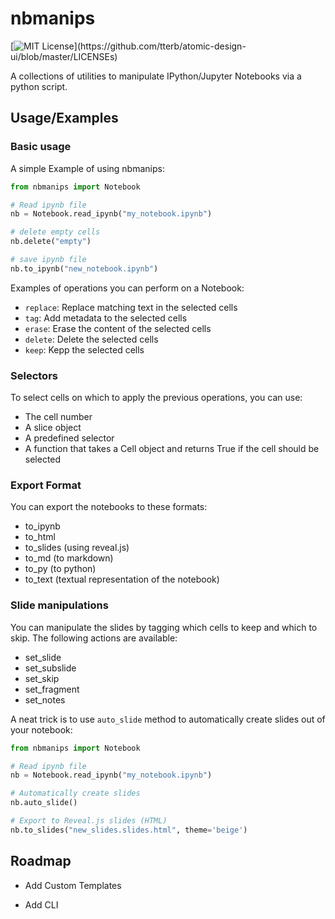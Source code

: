 # nbmanips
[![MIT License](https://img.shields.io/apm/l/atomic-design-ui.svg?)](https://github.com/tterb/atomic-design-ui/blob/master/LICENSEs)

A collections of utilities to manipulate IPython/Jupyter Notebooks via a python script.

## Usage/Examples
### Basic usage
A simple Example of using nbmanips:
```python
from nbmanips import Notebook

# Read ipynb file
nb = Notebook.read_ipynb("my_notebook.ipynb")

# delete empty cells
nb.delete("empty")

# save ipynb file
nb.to_ipynb("new_notebook.ipynb")
```

Examples of operations you can perform on a Notebook:

- `replace`: Replace matching text in the selected cells
- `tag`: Add metadata to the selected cells
- `erase`: Erase the content of the selected cells
- `delete`: Delete the selected cells
- `keep`: Kepp the selected cells

### Selectors
To select cells on which to apply the previous operations, you can use:

- The cell number
- A slice object
- A predefined selector
- A function that takes a Cell object and returns True if the cell should be selected
 
### Export Format
You can export the notebooks to these formats:

- to_ipynb
- to_html
- to_slides (using reveal.js)
- to_md (to markdown)
- to_py (to python)
- to_text (textual representation of the notebook)

### Slide manipulations
You can manipulate the slides by tagging which cells to keep and which to skip. 
The following actions are available:

- set_slide 
- set_subslide
- set_skip
- set_fragment
- set_notes

A neat trick is to use `auto_slide` method to automatically create slides out of your notebook:
```python
from nbmanips import Notebook

# Read ipynb file
nb = Notebook.read_ipynb("my_notebook.ipynb")

# Automatically create slides
nb.auto_slide()

# Export to Reveal.js slides (HTML)
nb.to_slides("new_slides.slides.html", theme='beige')
```
  
## Roadmap

- Add Custom Templates

- Add CLI
